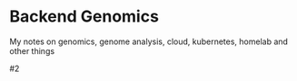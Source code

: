 # Backend Genomics 
My notes on genomics, genome analysis, cloud, kubernetes, homelab and other things

#2
